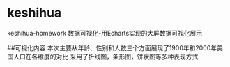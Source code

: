 # keshihua
keshihua-homework
数据可视化-用Echarts实现的大屏数据可视化展示

##可视化内容
本次主要从年龄、性别和人数三个方面展现了1900年和2000年美国人口在各维度的对比
采用了折线图，条形图，饼状图等多种表现方式

